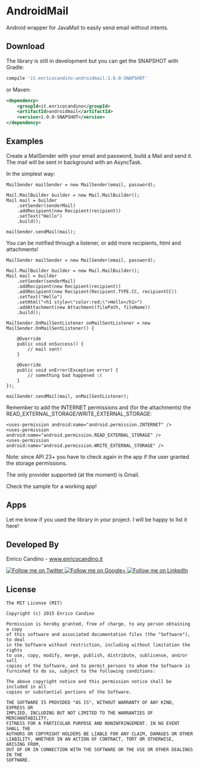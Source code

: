 # AndroidMail

Android wrapper for JavaMail to easily send email without intents.


Download
--------

The library is still in development but you can get the SNAPSHOT with Gradle:

```groovy
compile 'it.enricocandino:androidmail:1.0.0-SNAPSHOT'
```

or Maven:

```xml
<dependency>
    <groupId>it.enricocandino</groupId>
    <artifactId>androidmail</artifactId>
    <version>1.0.0-SNAPSHOT</version>
</dependency>
```

Examples
--------

Create a MailSender with your email and password, build a Mail and send it.
The mail will be sent in background with an AsyncTask.

In the simplest way:

```
MailSender mailSender = new MailSender(email, password);

Mail.MailBuilder builder = new Mail.MailBuilder();
Mail mail = builder
    .setSender(senderMail)
    .addRecipient(new Recipient(recipient))
    .setText("Hello")
    .build();

mailSender.sendMail(mail);
```

You can be notified through a listener, or add more recipients, html and attachments!

```
MailSender mailSender = new MailSender(email, password);
 
Mail.MailBuilder builder = new Mail.MailBuilder();
Mail mail = builder
    .setSender(senderMail)
    .addRecipient(new Recipient(recipient))
    .addRecipient(new Recipient(Recipient.TYPE.CC, recipientCC))
    .setText("Hello")
    .setHtml("<h1 style=\"color:red;\">Hello</h1>")
    .addAttachment(new Attachment(filePath, fileName))
    .build();
    
MailSender.OnMailSentListener onMailSentListener = new MailSender.OnMailSentListener() {

    @Override
    public void onSuccess() {
        // mail sent!
    }

    @Override
    public void onError(Exception error) {
        // something bad happened :(
    }
});
 
mailSender.sendMail(mail, onMailSentListener);
```

Remember to add the INTERNET permissions and (for the attachments) the READ_EXTERNAL_STORAGE/WRITE_EXTERNAL_STORAGE:

```
<uses-permission android:name="android.permission.INTERNET" />
<uses-permission android:name="android.permission.READ_EXTERNAL_STORAGE" />
<uses-permission android:name="android.permission.WRITE_EXTERNAL_STORAGE" />
```

Note: since API 23+ you have to check again in the app if the user granted the storage permissions.

The only provider supported (at the moment) is Gmail.

Check the sample for a working app!

Apps
--------

Let me know if you used the library in your project.
I will be happy to list it here!

Developed By
--------

Enrico Candino - www.enricocandino.it

<a href="https://twitter.com/enrichmann">
  <img alt="Follow me on Twitter"
       src="http://icons.iconarchive.com/icons/danleech/simple/96/twitter-icon.png" />
</a>
<a href="https://plus.google.com/+EnricoCandino">
  <img alt="Follow me on Google+"
       src="http://icons.iconarchive.com/icons/danleech/simple/96/google-plus-icon.png" />
</a>
<a href="https://it.linkedin.com/in/enrico-candino-78995553">
  <img alt="Follow me on LinkedIn"
       src="http://icons.iconarchive.com/icons/danleech/simple/96/linkedin-icon.png" />
</a>


License
--------

    The MIT License (MIT)

    Copyright (c) 2015 Enrico Candino

    Permission is hereby granted, free of charge, to any person obtaining a copy
    of this software and associated documentation files (the "Software"), to deal
    in the Software without restriction, including without limitation the rights
    to use, copy, modify, merge, publish, distribute, sublicense, and/or sell
    copies of the Software, and to permit persons to whom the Software is
    furnished to do so, subject to the following conditions:

    The above copyright notice and this permission notice shall be included in all
    copies or substantial portions of the Software.

    THE SOFTWARE IS PROVIDED "AS IS", WITHOUT WARRANTY OF ANY KIND, EXPRESS OR
    IMPLIED, INCLUDING BUT NOT LIMITED TO THE WARRANTIES OF MERCHANTABILITY,
    FITNESS FOR A PARTICULAR PURPOSE AND NONINFRINGEMENT. IN NO EVENT SHALL THE
    AUTHORS OR COPYRIGHT HOLDERS BE LIABLE FOR ANY CLAIM, DAMAGES OR OTHER
    LIABILITY, WHETHER IN AN ACTION OF CONTRACT, TORT OR OTHERWISE, ARISING FROM,
    OUT OF OR IN CONNECTION WITH THE SOFTWARE OR THE USE OR OTHER DEALINGS IN THE
    SOFTWARE.


